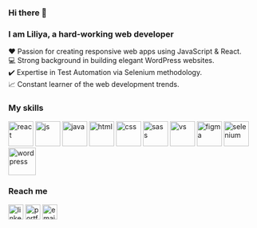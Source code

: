 ### Hi there 👋

<!--
**lyly2112/lyly2112** is a ✨ _special_ ✨ repository because its `README.md` (this file) appears on your GitHub profile.
-->
### I am Liliya, a hard-working web developer
❤️ Passion for creating responsive web apps using JavaScript & React.  
💻 Strong background in building elegant WordPress websites.  
✔️ Expertise in Test Automation via Selenium methodology.  
📈 Constant learner of the web development trends.  

### My skills
<div>
  <img src="https://sherstobitova.netlify.app/static/media/react.24bb1669.svg" alt="react" height="50"/>
  <img src="https://sherstobitova.netlify.app/static/media/js.a6ed75d9.svg" alt="js" height="50"/>
  <img src="https://sherstobitova.netlify.app/static/media/java.ecef1139.svg" alt="java" height="50"/>
  <img src="https://sherstobitova.netlify.app/static/media/html.3fa0bb9e.svg" alt="html" height="50"/>
  <img src="https://sherstobitova.netlify.app/static/media/css.0911617e.svg" alt="css" height="50"/>
  <img src="https://sherstobitova.netlify.app/static/media/sass.6a06234b.svg" alt="sass" height="50"/>
  <img src="https://sherstobitova.netlify.app/static/media/vs.33f0dadc.svg" alt="vs" height="50"/>
  <img src="https://sherstobitova.netlify.app/static/media/figma.52043f31.svg" alt="figma" height="50"/>
  <img src="https://sherstobitova.netlify.app/static/media/selenium.f690f650.svg" alt="selenium" height="50"/>
  <img src="https://sherstobitova.netlify.app/static/media/wordpress.4d16b40d.svg" alt="wordpress" height="55"/>
</div>

### Reach me

<a href="https://www.linkedin.com/in/liliya-sherstobitova-322a4b125/" target="_blank"><img src="https://i2.paste.pics/E95K8.png" alt="linkedin" height="30" /></a>
<a href="https://liliya.us/" target="_blank"><img src="https://i2.paste.pics/E95JE.png" alt="portfolio" height="30" /></a>
<a href="mailto: abc@example.com" target="_blank"><img src="https://i2.paste.pics/d4a41d144057528ca2d464d749217a1f.png" alt="email" height="30" /></a>
